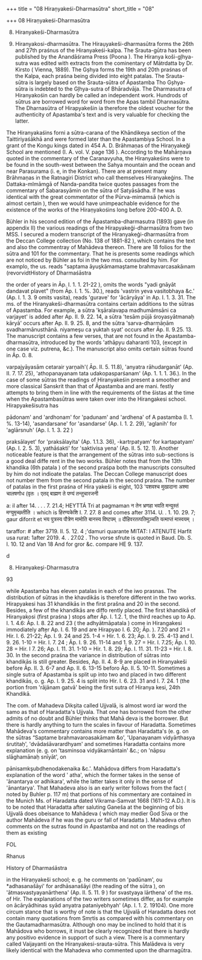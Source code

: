 +++
title = "08 Hiraṇyakeśi-Dharmasūtra"
short_title = "08"

+++
08 Hiraṇyakeśi-Dharmasūtra


8. Hiranyakeši-Dharmasūtra 

8. Hiranyakosi-dharmasūtra. The Hiraụyakeši-dharmasūtra forms the 26th and 27th praśnus of the Hiranyakeśi-kalpa. The Srauta-gūtra has been published by the Anandāśrama Press (Poona ). The Hiranya koši-gļhya-sutra was edited with extracts from the cominentary of Mātrdatta by Dr. Kirsto ( Vienna, 1889). The Gșhya forms the 19th and 20th praśnas of the Kalpa, each praśna being divided into eight patalas. The Srauta-sūtra is largely based on the Srauta-sūtra of Āpastamba Tho Gșhya-sūtra is indebted to the Gļhya-sutra of Bhāradvāja. The Dharmasutra of Hiranyakośin can hardly be called an independent work. Hundrods of sūtrus are borrowed word for word from the Apas tambil Dharınasūtra. The Dharnasūtra of Hirapyakešin ia therefore the oldest voucher for the authenticity of Apastamba's text and is very valuable for checking the latter. 

The Hiranyakaśins forni a sūtra-carana of the Khāndikeya section of the Taittiriyaśākhā and were formed later than the Apastambiya School. In a grant of the Kongu kings dated in 454 A. D. Brāhmaṇas of the Hiraṇyakeği School are mentioned (I. A. vol. V. page 136 ). According to the Mahārņava quoted in the commentary of the Caranavyuha, the Hiranyakeśins were to be found in the south-west between the Sahya mountain and the ocean and near Parasurama (i. e, in the Konkan). There are at present many Brāhmaṇas in the Ratnagiri District who call themselves Hiranyakeģins. The Dattaka-mlmāmgā of Nanda-pandita twice quotes passages from the commentary of Śabarasyāmin on the sūtra of Satyāsādha. If he was identical with the great commentator of the Pūrva-mimamsā (which is almost certain ), then we would have unimpeachable evidence for the existence of the works of the Hiraṇyakośins long before 200-400 A. D. 

Bühler in his second edition of the Āpastamba-dharmasutra (1893) gave (in appendix II) the various readings of the Hirapyakeģi-dharmasūtra from two MSS. I secured a modern transcript of the Hiranyakeģi-dharmasūtra from the Deccan College collection (No. 138 of 1881-82 ), which contains the text and also the commentray of Mahādeva thereon. There are 18 folios for the sūtra and 101 for the commentary. That he is presents some readings which are not noticed by Bühler as foi in the two mss. consulted by him. For examplo, the us. reads "saptama āyuşkāmamaştame brahmavarcasakāınam (revorvidtHistory of Dharmaśāstra 

the order of years in Āp. I. 1. 1. 21-22 ), omits the words "yadi gnāyāt dandavat plavet" (from Āp. I. 1. %. 30.), reads 'vastrin yeva vasitobhaya &c.' (Ap. I. 1. 3. 9 omits vasita), reads 'gurave' for 'ācāryāya' in Ap. I. 1. 3. 31. The ms. of the Hiranyakeši-dharmasūtra contains certain additions to the sūtras of Apastamba. For example, a sūtra 'kşāralavapa madhumāmsāni ca varjayet' is added after Ap. II. 9. 22. 14, a sūtra 'tesām pūjā śroyasyātmanaḥ kāryā' occurs after Ap. II. 9. 25. 8, and the sūtra 'sarva-dharmāņām svadharmānusthānā. niyameşu ca yuktah syat' occurs after Āp. II. 9.25. 13. The manuscript contains a few verses, that are not found in the Apastamba-dharmasūtra, introduced by the words 'athāpyu daharanti 103, (except in one case viz. putrena, &c.). The manuscript also omits certain sūtras found in Āp. 0. 8. 

varpajyāyasām cetarair yarņaih'( Āp. II. 5. 11.8), 'anyatra rāhudarganāt' (Ap. II. 7. 17. 25), 'athopanayanam tata udakopasparśanam' (Ap. 1. 1. 1. 36.). In the case of some sūtras the readings of Hiranyakeśin present a smoother and more classical Sanskrit than that of Āpastamba and are mani. festly attempts to bring them in line with the requirements of the šistas at the time when the Apastambasūtras were taken over into the Hirangakesi school. Hirapyakešisutra has 

pādonam' and 'ardhonam' for 'padunam' and 'ardhena' of A pastamba (I. 1. %. 13-14), 'asandarsane' for 'asandarse' (Ap. I. 1. 2. 29), 'aglanih' for 'aglārsnuh' (Ap. I. 1. 3. 22 ) 

praksālayet' for 'praksālayita' (Ap. 1.1.3. 36), -kartrpatyam' for kartapatyam' (Ap. I. 2. 5. 3), yathāśakti' for 'saktivisa yena' (Ap. II. 5. 12. 1). Another noticeable feature is that the arrangement of the sūtras into sub-sections is a good deal diffe rent in the two works. Bühler notes that from the 13th khandika (6th patala ) of the second praśpa both the manuscripts consulted by him do not indioate the patalas. The Deccan College manuscript does not number them from the second patala in the second praśna. The number of patalas in the first praśna of Hira yakeši is eight, 103 'पशवश्च मुखादाना अश्मा चालषणोध (वृतः । एतद् बाह्मण ते पण्यं तन्तुचारजनी 

a: il after 14. . . . 7. 21.4; HEYTTÁ Tri at pagmaman न तेन भ्रणहा भवति मन्युस्तं मग्युमृच्छतीति । which is हिरण्यकेशि I. 7. 27. 8 and comes after 3114. U. . 1. 10. 29. 7; gaur diforrit et भय पुत्रस्य पौत्रेण मामोति बानस्य विष्टपम् ॥ दौहिवरतत्पतिमुञ्चति यत्माप्तं मास्वयम् । 

taraffor: \# after 3719. II. 5. 12. 4 ;'damuri quarante MITAT: I ATENUTE Harfit usa rurat: 1after 2019. 4. . 27.02 . Tho vorse sfrute is quoted in Baud. Db. S. I. 10. 12 and Van 18 And for gror &c. compare HE 9. 137. 

d 

 



 

 









8. Hiranyakeşi-Dharmasutra 

93 

while Apastamba has eleven patalas in each of the iwo prasnas. The distribution of sūtras in the khavdikās is therefore different in the two works. Hirapyakesi has 31 khandikās in the first prašna and 20 in the second. Besides, a few of the khandikās are diffo rently placed. The first khandikā of Hiranyakosi (first praśna ) stops after Āp. I. 1.2. 1, the third reaches up to Ap. I. 1. 4.6: Āp. I. 8. 22 and 23 ( the adhyātmāpatala ) come in Hirangakesi immodiately after Ap. I. 6. 19 and are Hirapyao I. 6. 20; Āp. ). 7.20 and 21 = Hir. I. 6. 21-22; Āp. I. 9. 24 and 25. 1-4 = Hir. 1. 6. 23; Āp. I. 9. 25. 4-13 and I. 9. 26. 1-10 = Hir. I. 7. 24 ; Āp. I. 9. 26. 11-14 and 1. 9. 27 = Hir. I. 7.25; Āp. I. 10. 28 = Hir. I 7. 26; Ap. I. 11. 31. 1-10 = Hir. 1. 8. 29; Āp. I. 11. 31. 11-23 = Hir. I. 8. 30. In the second praśna the variance in distribution of sūtras into khandikās is still greater. Besides, Ap. II. 4. 8-9 are placed in Hiranyakeši before Āp. II. 3. 6-7 and Ap. II. 6. 13-15 beforo Āp. II. 5. 10-11. Sometimes a single sutra of Apastamba is split up into two and placed in two different khandikās, o. g. Ap. I. 9. 25. 4 is split into Hir. I. 6. 23. 31 and I. 7. 24. 1 (the portion from 'rājānam gatvā' being the first sutra of Hiranya kesi, 24th Khandikā. 

The com. of Mahadeva Dikşita called Ujjvalā, is almost word iar word the samo as that of Haradatta's Ujjvala. That one has borrowed from the other admits of no doubt and Bühler thinks that Mahā deva is the borrower. But there is hardly anything to turn the scales in favour of Haradatta. Sometimes Mahādeva's commentary contains more matter than Haradatta's (e. g. on the sūtras “Saptame brahmavaroasakāmam &o', 'Upanayanam vidyārthasya śrutitaḥ', 'dvādaśāvarardhyam' and sometimes Haradatta contains more explanation (e. g. on 'tasminsoa vidyākarnāntain' &c.; on 'nāpsu slāghamānaḥ snīyāt', on 

pānisamkşubdhenodakenaika &c.'. Mahādova differs from Haradatta's explanation of the word ' atha', which the former takes in the sense of 'ānantarya or adhikara', while the latter takes it only in the sense of 'ānantarya'. That Mahadeva also is an early writer follows from the fact ( noted by Buhler p. 117 m) that portions of his commentary are contained in the Munich Ms. of Haradatta dated Vikrama-Samvat 1668 (1611-12 A.D.). It is to be noted that Haradatta after saluting Ganeša at the beginning of bis Ujjvalā does obeisance to Mahādeva ( which may medier God Siva or the author Mahādeva if he was the guru or fall of Haradatta ). Mahadeva often comments on the sutras found in Apastamba and not on the readings of them as existing 

FOL 

Rhanus 

History of Dharmaśāstra 

in the Hiraṇyakeši school; e. g. he comments on 'padūnam', ou *adhasanašāyi' for ardhāsanašāyi (the reading of the sūtra ), on 'ātmasvastyayanārthena' (Ap. II. 5. 11. 9 ) for svastyaya lārthena' of the ms. of Hir. The explanations of the two writers sometimes differ, as for example on ācāryādhinas syād anyatra pataniyebhyah' (Ap. I. 1. 2. 19104). One more circum stance that is worthy of note is that the Ujjvalā of Haradatta does not contain many quotations from Smṛtis as compared with his commentary on the Gautamadharmasūtra. Although ono may be inclined to hold that it is Mahādova who borrows, it inust be clearly recognized that there is hardly any positivo evidence in support of such a view. There is a commentary called Vaijayanti on the Hiranyakesi-srauta-sūtra. This Malādeva is very likely identical with the Mahadeva who commented upon the dharmagūtra. 
